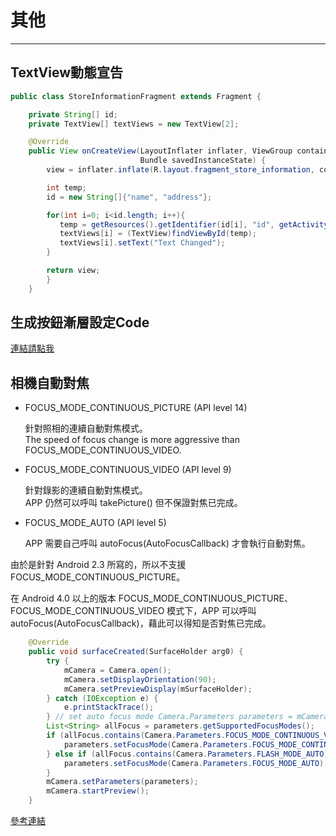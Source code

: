 # 其他

---

## TextView動態宣告

```java
public class StoreInformationFragment extends Fragment {

    private String[] id;
    private TextView[] textViews = new TextView[2];

    @Override
    public View onCreateView(LayoutInflater inflater, ViewGroup container,
                             Bundle savedInstanceState) {
        view = inflater.inflate(R.layout.fragment_store_information, container, false);

        int temp;
        id = new String[]{"name", "address"};

        for(int i=0; i<id.length; i++){
           temp = getResources().getIdentifier(id[i], "id", getActivity().getPackageName());
           textViews[i] = (TextView)findViewById(temp);        
           textViews[i].setText("Text Changed");
        }

        return view;
        } 
    }
```

## 生成按鈕漸層設定Code

[連結請點我](http://angrytools.com/android/button/)

## 相機自動對焦

* FOCUS\_MODE\_CONTINUOUS\_PICTURE \(API level 14\)

  針對照相的連續自動對焦模式。  
  The speed of focus change is more aggressive than FOCUS\_MODE\_CONTINUOUS\_VIDEO.

* FOCUS\_MODE\_CONTINUOUS\_VIDEO \(API level 9\)

  針對錄影的連續自動對焦模式。  
  APP 仍然可以呼叫 takePicture\(\) 但不保證對焦已完成。

* FOCUS\_MODE\_AUTO \(API level 5\)

  APP 需要自己呼叫 autoFocus\(AutoFocusCallback\) 才會執行自動對焦。

由於是針對 Android 2.3 所寫的，所以不支援 FOCUS\_MODE\_CONTINUOUS\_PICTURE。

在 Android 4.0 以上的版本 FOCUS\_MODE\_CONTINUOUS\_PICTURE、FOCUS\_MODE\_CONTINUOUS\_VIDEO 模式下，APP 可以呼叫 autoFocus\(AutoFocusCallback\)，藉此可以得知是否對焦已完成。

```java
    @Override
    public void surfaceCreated(SurfaceHolder arg0) {
        try {
            mCamera = Camera.open();
            mCamera.setDisplayOrientation(90);
            mCamera.setPreviewDisplay(mSurfaceHolder);
        } catch (IOException e) {
            e.printStackTrace();
        } // set auto focus mode Camera.Parameters parameters = mCamera.getParameters();
        List<String> allFocus = parameters.getSupportedFocusModes();
        if (allFocus.contains(Camera.Parameters.FOCUS_MODE_CONTINUOUS_VIDEO)) {
            parameters.setFocusMode(Camera.Parameters.FOCUS_MODE_CONTINUOUS_VIDEO);
        } else if (allFocus.contains(Camera.Parameters.FLASH_MODE_AUTO)) {
            parameters.setFocusMode(Camera.Parameters.FOCUS_MODE_AUTO);
        }
        mCamera.setParameters(parameters);
        mCamera.startPreview();
    }
```

[參考連結](http://jyhshin.pixnet.net/blog/post/44014522-android-camera-demo-part-2-自動對焦)

